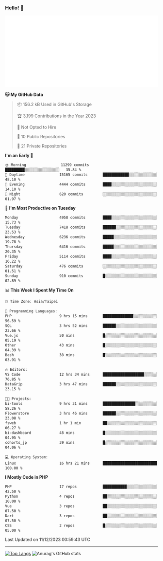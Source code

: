 ### Hello! 👋

![Metrics](/metrics.classic.svg)

<!--START_SECTION:waka-->
**🐱 My GitHub Data** 

> 📦 156.2 kB Used in GitHub's Storage 
 > 
> 🏆 3,199 Contributions in the Year 2023
 > 
> 🚫 Not Opted to Hire
 > 
> 📜 10 Public Repositories 
 > 
> 🔑 21 Private Repositories 
 > 
**I'm an Early 🐤** 

```text
🌞 Morning                11299 commits       █████████░░░░░░░░░░░░░░░░   35.84 % 
🌆 Daytime                15165 commits       ████████████░░░░░░░░░░░░░   48.10 % 
🌃 Evening                4444 commits        ████░░░░░░░░░░░░░░░░░░░░░   14.10 % 
🌙 Night                  620 commits         ░░░░░░░░░░░░░░░░░░░░░░░░░   01.97 % 
```
📅 **I'm Most Productive on Tuesday** 

```text
Monday                   4958 commits        ████░░░░░░░░░░░░░░░░░░░░░   15.73 % 
Tuesday                  7418 commits        ██████░░░░░░░░░░░░░░░░░░░   23.53 % 
Wednesday                6236 commits        █████░░░░░░░░░░░░░░░░░░░░   19.78 % 
Thursday                 6416 commits        █████░░░░░░░░░░░░░░░░░░░░   20.35 % 
Friday                   5114 commits        ████░░░░░░░░░░░░░░░░░░░░░   16.22 % 
Saturday                 476 commits         ░░░░░░░░░░░░░░░░░░░░░░░░░   01.51 % 
Sunday                   910 commits         █░░░░░░░░░░░░░░░░░░░░░░░░   02.89 % 
```


📊 **This Week I Spent My Time On** 

```text
🕑︎ Time Zone: Asia/Taipei

💬 Programming Languages: 
PHP                      9 hrs 15 mins       ██████████████░░░░░░░░░░░   56.59 % 
SQL                      3 hrs 52 mins       ██████░░░░░░░░░░░░░░░░░░░   23.66 % 
Vue.js                   50 mins             █░░░░░░░░░░░░░░░░░░░░░░░░   05.19 % 
Other                    43 mins             █░░░░░░░░░░░░░░░░░░░░░░░░   04.39 % 
Bash                     38 mins             █░░░░░░░░░░░░░░░░░░░░░░░░   03.91 % 

🔥 Editors: 
VS Code                  12 hrs 34 mins      ███████████████████░░░░░░   76.85 % 
DataGrip                 3 hrs 47 mins       ██████░░░░░░░░░░░░░░░░░░░   23.15 % 

🐱‍💻 Projects: 
bi-tools                 9 hrs 31 mins       ███████████████░░░░░░░░░░   58.26 % 
Flowerstore              3 hrs 46 mins       ██████░░░░░░░░░░░░░░░░░░░   23.08 % 
fsweb                    1 hr 1 min          ██░░░░░░░░░░░░░░░░░░░░░░░   06.27 % 
bi-dashboard             48 mins             █░░░░░░░░░░░░░░░░░░░░░░░░   04.95 % 
cohorts_jp               39 mins             █░░░░░░░░░░░░░░░░░░░░░░░░   04.06 % 

💻 Operating System: 
Linux                    16 hrs 21 mins      █████████████████████████   100.00 % 
```

**I Mostly Code in PHP** 

```text
PHP                      17 repos            ███████████░░░░░░░░░░░░░░   42.50 % 
Python                   4 repos             ██░░░░░░░░░░░░░░░░░░░░░░░   10.00 % 
Vue                      3 repos             ██░░░░░░░░░░░░░░░░░░░░░░░   07.50 % 
Dart                     3 repos             ██░░░░░░░░░░░░░░░░░░░░░░░   07.50 % 
CSS                      2 repos             █░░░░░░░░░░░░░░░░░░░░░░░░   05.00 % 
```




 Last Updated on 11/12/2023 00:59:43 UTC
<!--END_SECTION:waka-->

<hr>

<span style="display:inline-block">[![Top Langs](https://github-readme-stats.vercel.app/api/top-langs/?username=maureendadap&layout=compact&theme=transparent)](https://github.com/anuraghazra/github-readme-stats)</span>
<span style="display:inline-block">![Anurag's GitHub stats](https://github-readme-stats.vercel.app/api?username=maureendadap&show_icons=true&theme=transparent&count_private=true)</span>

<!--
**MaureenDadap/maureendadap** is a ✨ _special_ ✨ repository because its `README.md` (this file) appears on your GitHub profile.

Here are some ideas to get you started:

- 🔭 I’m currently working on ...
- 🌱 I’m currently learning ...
- 👯 I’m looking to collaborate on ...
- 🤔 I’m looking for help with ...
- 💬 Ask me about ...
- 📫 How to reach me: ...
- 😄 Pronouns: ...
- ⚡ Fun fact: ...
-->
